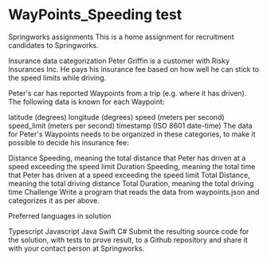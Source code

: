 # WayPoints_Speeding test
Springworks assignments
This is a home assignment for recruitment candidates to Springworks.

Insurance data categorization
Peter Griffin is a customer with Risky Insurances Inc. He pays his insurance fee based on how well he can stick to the speed limits while driving.

Peter's car has reported Waypoints from a trip (e.g. where it has driven). The following data is known for each Waypoint:

latitude (degrees)
longitude (degrees)
speed (meters per second)
speed_limit (meters per second)
timestamp (ISO 8601 date-time)
The data for Peter's Waypoints needs to be organized in these categories, to make it possible to decide his insurance fee:

Distance Speeding, meaning the total distance that Peter has driven at a speed exceeding the speed limit
Duration Speeding, meaning the total time that Peter has driven at a speed exceeding the speed limit
Total Distance, meaning the total driving distance
Total Duration, meaning the total driving time
Challenge
Write a program that reads the data from waypoints.json and categorizes it as per above.

Preferred languages in solution

Typescript
Javascript
Java
Swift
C#
Submit the resulting source code for the solution, with tests to prove result, to a Github repository and share it with your contact person at Springworks.
